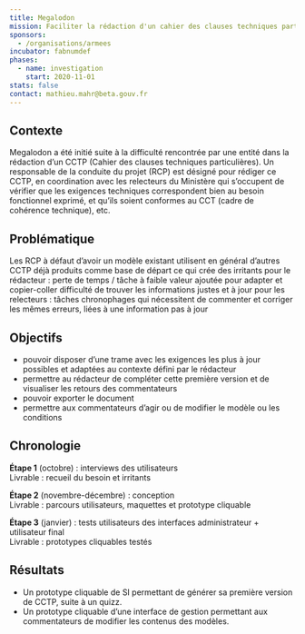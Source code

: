 ```yaml
---
title: Megalodon
mission: Faciliter la rédaction d'un cahier des clauses techniques particulières (CCTP)
sponsors:
  - /organisations/armees
incubator: fabnumdef
phases:
  - name: investigation
    start: 2020-11-01
stats: false
contact: mathieu.mahr@beta.gouv.fr
---
```

## Contexte
Megalodon a été initié suite à la difficulté rencontrée par une entité dans la rédaction d’un CCTP (Cahier des clauses techniques particulières).
Un responsable de la conduite du projet (RCP) est désigné pour rédiger ce CCTP, en coordination avec les relecteurs du Ministère qui s’occupent de vérifier que les exigences techniques correspondent bien au besoin fonctionnel exprimé, et qu’ils soient conformes au CCT (cadre de cohérence technique), etc.

## Problématique
Les RCP à défaut d’avoir un modèle existant utilisent en général d’autres CCTP déjà produits comme base de départ ce qui crée des irritants pour le rédacteur : 
perte de temps / tâche à faible valeur ajoutée pour adapter et copier-coller
difficulté de trouver les informations justes et à jour
pour les relecteurs : 
tâches chronophages qui nécessitent de commenter et corriger les mêmes erreurs, liées à une information pas à jour

## Objectifs
* pouvoir disposer d’une trame avec les exigences les plus à jour possibles et adaptées au contexte défini par le rédacteur
* permettre au rédacteur de compléter cette première version et de visualiser les retours des commentateurs
* pouvoir exporter le document
* permettre aux commentateurs d’agir ou de modifier le modèle ou les conditions

## Chronologie
__Étape 1__ (octobre) : interviews des utilisateurs    
Livrable : recueil du besoin et irritants

__Étape 2__ (novembre-décembre) : conception   
Livrable : parcours utilisateurs, maquettes et prototype cliquable

__Étape 3__ (janvier) : tests utilisateurs des interfaces administrateur + utilisateur final   
Livrable : prototypes cliquables testés

## Résultats
* Un prototype cliquable de SI permettant de générer sa première version de CCTP, suite à un quizz.
* Un prototype cliquable d’une interface de gestion permettant aux commentateurs de modifier les contenus des modèles. 
 
